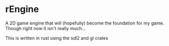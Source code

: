 # rEngine
A 2D game engine that will (hopefully) become the foundation for my game. Though right now it isn't really much...

This is written in rust using the sdl2 and gl crates

